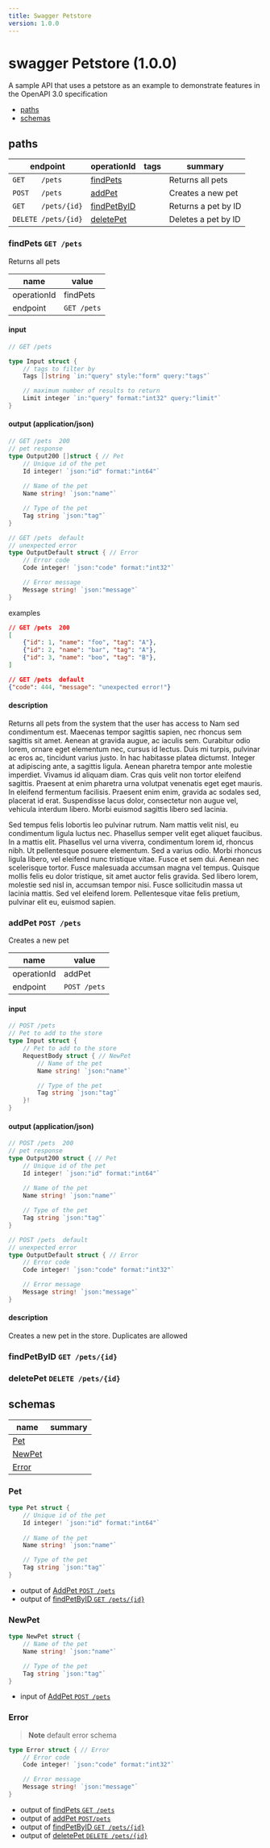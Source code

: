 ```yaml
---
title: Swagger Petstore
version: 1.0.0
---
```


# swagger Petstore (1.0.0)

A sample API that uses a petstore as an example to demonstrate features in the OpenAPI 3.0 specification

- [paths](#paths)
- [schemas](#schemas)

## paths

| endpoint | operationId | tags | summary |
| --- | --- | --- | --- |
| `GET    /pets` | [findPets](#findpets--get-pets) | | Returns all pets |
| `POST   /pets` | [addPet](#addpet--post-pets) | | Creates a new pet |
| `GET    /pets/{id}`| [findPetByID](#findpetbyid--get-petsid) | | Returns a pet by ID |
| `DELETE /pets/{id}` | [deletePet](#deletepet--delete-petsid) | | Deletes a pet by ID |

<!-- 
- [findPets  `GET /pets`](#findpets--get-pets) Returns all pets
- [addPet  `POST/pets`](#addpet--post-pets)  Creates a new pet
- [findPetByID  `GET /pets/{id}`](#findpetbyid--get-petsid) Returns a pet by ID
- [deletePet  `DELETE /pets/{id}`](#deletepet--delete-petsid) Deletes a pet by ID
-->

### findPets  `GET /pets`

Returns all pets

| name | value | 
| --- | --- |
| operationId | findPets |
| endpoint | `GET /pets` |

#### input

```go
// GET /pets

type Input struct {
    // tags to filter by
    Tags []string `in:"query" style:"form" query:"tags"`

    // maximum number of results to return
    Limit integer `in:"query" format:"int32" query:"limit"`
}
```

#### output (application/json)

```go
// GET /pets  200  
// pet response
type Output200 []struct { // Pet
    // Unique id of the pet
    Id integer! `json:"id" format:"int64"`
    
    // Name of the pet
    Name string! `json:"name"`

    // Type of the pet
    Tag string `json:"tag"`
}

// GET /pets  default
// unexpected error
type OutputDefault struct { // Error
    // Error code
    Code integer! `json:"code" format:"int32"`

    // Error message
    Message string! `json:"message"`
}
```

examples

```json
// GET /pets  200  
[
    {"id": 1, "name": "foo", "tag": "A"},
    {"id": 2, "name": "bar", "tag": "A"},
    {"id": 3, "name": "boo", "tag": "B"},
]

// GET /pets  default 
{"code": 444, "message": "unexpected error!"}
```

#### description

Returns all pets from the system that the user has access to
Nam sed condimentum est. Maecenas tempor sagittis sapien, nec rhoncus sem sagittis sit amet. Aenean at gravida augue, ac iaculis sem. Curabitur odio lorem, ornare eget elementum nec, cursus id lectus. Duis mi turpis, pulvinar ac eros ac, tincidunt varius justo. In hac habitasse platea dictumst. Integer at adipiscing ante, a sagittis ligula. Aenean pharetra tempor ante molestie imperdiet. Vivamus id aliquam diam. Cras quis velit non tortor eleifend sagittis. Praesent at enim pharetra urna volutpat venenatis eget eget mauris. In eleifend fermentum facilisis. Praesent enim enim, gravida ac sodales sed, placerat id erat. Suspendisse lacus dolor, consectetur non augue vel, vehicula interdum libero. Morbi euismod sagittis libero sed lacinia.

Sed tempus felis lobortis leo pulvinar rutrum. Nam mattis velit nisl, eu condimentum ligula luctus nec. Phasellus semper velit eget aliquet faucibus. In a mattis elit. Phasellus vel urna viverra, condimentum lorem id, rhoncus nibh. Ut pellentesque posuere elementum. Sed a varius odio. Morbi rhoncus ligula libero, vel eleifend nunc tristique vitae. Fusce et sem dui. Aenean nec scelerisque tortor. Fusce malesuada accumsan magna vel tempus. Quisque mollis felis eu dolor tristique, sit amet auctor felis gravida. Sed libero lorem, molestie sed nisl in, accumsan tempor nisi. Fusce sollicitudin massa ut lacinia mattis. Sed vel eleifend lorem. Pellentesque vitae felis pretium, pulvinar elit eu, euismod sapien.


### addPet  `POST /pets`

Creates a new pet

| name | value | 
| --- | --- |
| operationId | addPet |
| endpoint | `POST /pets` |

#### input

```go
// POST /pets
// Pet to add to the store
type Input struct {
    // Pet to add to the store
    RequestBody struct { // NewPet
        // Name of the pet
        Name string! `json:"name"`

        // Type of the pet
        Tag string `json:"tag"`
    }!
}
```

#### output (application/json)


```go
// POST /pets  200  
// pet response
type Output200 struct { // Pet
    // Unique id of the pet
    Id integer! `json:"id" format:"int64"`
    
    // Name of the pet
    Name string! `json:"name"`

    // Type of the pet
    Tag string `json:"tag"`
}

// POST /pets  default
// unexpected error
type OutputDefault struct { // Error
    // Error code
    Code integer! `json:"code" format:"int32"`

    // Error message
    Message string! `json:"message"`
}
```

#### description

Creates a new pet in the store. Duplicates are allowed

### findPetByID  `GET /pets/{id}`
### deletePet  `DELETE /pets/{id}`


## schemas

| name | summary | 
| --- | --- |
| [Pet](#pet) |  |
| [NewPet](#newpet) | |
| [Error](#error) | |

### Pet

```go
type Pet struct {
    // Unique id of the pet
    Id integer! `json:"id" format:"int64"`
    
    // Name of the pet
    Name string! `json:"name"`

    // Type of the pet
    Tag string `json:"tag"`
}
```

- output of [AddPet `POST /pets`](#addpet-post-pets)
- output of [findPetByID  `GET /pets/{id}`](#findpetbyid--get-petsid)

### NewPet

```go
type NewPet struct {
    // Name of the pet
    Name string! `json:"name"`

    // Type of the pet
    Tag string `json:"tag"`
}
```
- input of [AddPet `POST /pets`](#addpet-post-pets)

### Error

> **Note**
> default error schema

```go
type Error struct { // Error
    // Error code
    Code integer! `json:"code" format:"int32"`

    // Error message
    Message string! `json:"message"`
}
```

- output of [findPets  `GET /pets`](#findpets--get-pets)
- output of [addPet  `POST/pets`](#addpet--post-pets)
- output of [findPetByID  `GET /pets/{id}`](#findpetbyid--get-petsid)
- output of [deletePet  `DELETE /pets/{id}`](#deletepet--delete-petsid)
